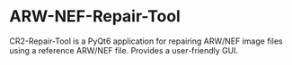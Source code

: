 # ARW-NEF-Repair-Tool
CR2-Repair-Tool is a PyQt6 application for repairing ARW/NEF image files using a reference ARW/NEF file. Provides a user-friendly GUI. 
